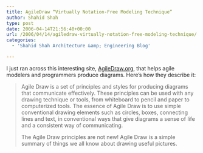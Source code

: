 ```yaml
---
title: AgileDraw “Virtually Notation-Free Modeling Technique”
author: Shahid Shah
type: post
date: 2006-04-14T21:56:40+00:00
url: /2006/04/14/agiledraw-virtually-notation-free-modeling-technique/
categories:
  - 'Shahid Shah Architecture &amp; Engineering Blog'

---
```

I just ran across this interesting site, [AgileDraw.org][1], that helps agile modelers and programmers produce diagrams. Here&#8217;s how they describe it:

> Agile Draw is a set of principles and styles for producing diagrams that communicate effectively. These principles can be used with any drawing technique or tools, from whiteboard to pencil and paper to computerized tools. The essence of Agile Draw is to use simple conventional drawing elements such as circles, boxes, connecting lines and text, in conventional ways that give diagrams a sense of life and a consistent way of communicating.
> 
> The Agile Draw principles are not new! Agile Draw is a simple summary of things we all know about drawing useful pictures.

 [1]: http://agiledraw.org/